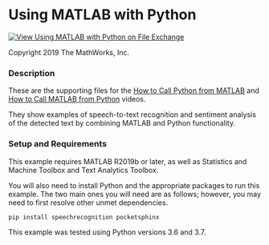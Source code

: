 # Using MATLAB with Python
[![View Using MATLAB with Python on File Exchange](https://www.mathworks.com/matlabcentral/images/matlab-file-exchange.svg)](https://www.mathworks.com/matlabcentral/fileexchange/72852-using-matlab-with-python)

Copyright 2019 The MathWorks, Inc.

### Description 

These are the supporting files for the [How to Call Python from MATLAB](https://youtu.be/LHEZqpvE7D0) and 
[How to Call MATLAB from Python](https://youtu.be/OocdPu1Tcrg) videos.

They show examples of speech-to-text recognition and sentiment analysis of 
the detected text by combining MATLAB and Python functionality.

### Setup and Requirements

This example requires MATLAB R2019b or later, as well as 
Statistics and Machine Toolbox and Text Analytics Toolbox.
 
You will also need to install Python and the appropriate packages to run 
this example. The two main ones you will need are as follows; however, you 
may need to first resolve other unmet dependencies.

`pip install speechrecognition pocketsphinx`

This example was tested using Python versions 3.6 and 3.7.

